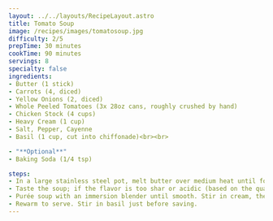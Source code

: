 ```yaml
---
layout: ../../layouts/RecipeLayout.astro
title: Tomato Soup
image: /recipes/images/tomatosoup.jpg
difficulty: 2/5
prepTime: 30 minutes
cookTime: 90 minutes
servings: 8
specialty: false
ingredients:
- Butter (1 stick)
- Carrots (4, diced)
- Yellow Onions (2, diced)
- Whole Peeled Tomatoes (3x 28oz cans, roughly crushed by hand)
- Chicken Stock (4 cups)
- Heavy Cream (1 cup)
- Salt, Pepper, Cayenne
- Basil (1 cup, cut into chiffonade)<br><br>

- "**Optional**"
- Baking Soda (1/4 tsp)

steps:
- In a large stainless steel pot, melt butter over medium heat until foaming. Add the carrots and onions. Saute, stirring occasionally, until the butter begins to brown, about 15 minutes. Add the tomatoes and chicken stock. Continue cooking over a simmer until quite thick, about 1 1/2 hours. 
- Taste the soup; if the flavor is too shar or acidic (based on the quality of canned tomatoes used), add 1/4 tsp baking soda and stir to combine (it will foam at first, this will go away shortly). Taste and repeat if needed.
- Purée soup with an immersion blender until smooth. Stir in cream, then season with salt, pepper, and cayenne to taste.
- Rewarm to serve. Stir in basil just before saving.
---
```


